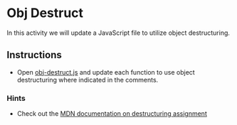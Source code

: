 # Obj Destruct

In this activity we will update a JavaScript file to utilize object destructuring.

## Instructions

* Open [obj-destruct.js](obj-destruct.js) and update each function to use object destructuring where indicated in the comments.

### Hints

* Check out the [MDN documentation on destructuring assignment](https://developer.mozilla.org/en-US/docs/Web/JavaScript/Reference/Operators/Destructuring_assignment)

